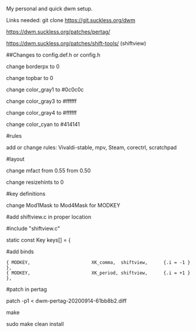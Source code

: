My personal and quick dwm setup.

Links needed:
git clone https://git.suckless.org/dwm

https://dwm.suckless.org/patches/pertag/

https://dwm.suckless.org/patches/shift-tools/ (shiftview)

##Changes to config.def.h or config.h

change borderpx to 0

change topbar to 0

change color_gray1 to #0c0c0c

change color_gray3 to #ffffff

change color_gray4 to #ffffff

change color_cyan to #414141

#rules

add or change rules: Vivaldi-stable, mpv, Steam, corectrl, scratchpad

#layout

change mfact from 0.55 from 0.50

change resizehints to 0

#key definitions

change Mod1Mask to Mod4Mask for MODKEY

#add shiftview.c in proper location
 
#include "shiftview.c"

static const Key keys[] = {

#add binds

    { MODKEY,                       XK_comma,  shiftview,      {.i = -1 } },
    { MODKEY,                       XK_period, shiftview,      {.i = +1 } },

#patch in pertag

patch -p1 < dwm-pertag-20200914-61bb8b2.diff 


make

sudo make clean install  
